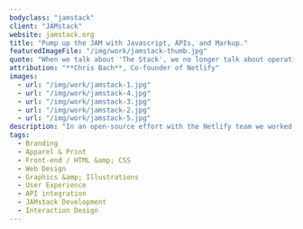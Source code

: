 ```yaml
---
bodyclass: "jamstack"
client: "JAMstack"
website: jamstack.org
title: "Pump up the JAM with Javascript, APIs, and Markup."
featuredImageFile: "/img/work/jamstack-thumb.jpg"
quote: "When we talk about 'The Stack', we no longer talk about operating systems, specific web servers, backend programming languages, or databases. The JAMstack is not about specific technologies. It’s a new way of building websites and apps that delivers better performance, higher security, lower cost of scaling, and a better developer experience."
attribution: "**Chris Bach**, Co-founder of Netlify"
images:
  - url: "/img/work/jamstack-1.jpg"
  - url: "/img/work/jamstack-4.jpg"
  - url: "/img/work/jamstack-3.jpg"
  - url: "/img/work/jamstack-2.jpg"
  - url: "/img/work/jamstack-5.jpg"
description: "In an open-source effort with the Netlify team we worked to create not only a documented methodology for future web development but also an award-winning website ([2017 GDUSA American Web Design Awards](http://contests.gdusa.com/2017-american-web-design-awards/awda17winner) and [One Page Love](https://onepagelove.com/jamstack)) that hosts all associated resources for the JAMstack (Javascript, APIs, and Markup). With thousands of visits daily, JAMstack.org has been a vital lifeline in establishing and expanding the adoption of this approach to web development."
tags:
  - Branding
  - Apparel & Print
  - Front-end / HTML &amp; CSS
  - Web Design
  - Graphics &amp; Illustrations
  - User Experience
  - API integration
  - JAMstack Development
  - Interaction Design
---
```

